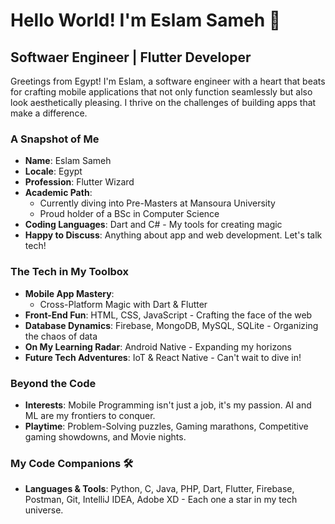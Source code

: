 
# Hello World! I'm Eslam Sameh 👋

## Softwaer Engineer | Flutter Developer

Greetings from Egypt! I'm Eslam, a software engineer with a heart that beats for crafting mobile applications that not only function seamlessly but also look aesthetically pleasing. I thrive on the challenges of building apps that make a difference.

### A Snapshot of Me

- **Name**: Eslam Sameh
- **Locale**: Egypt
- **Profession**: Flutter Wizard
- **Academic Path**:
  - Currently diving into Pre-Masters at Mansoura University
  - Proud holder of a BSc in Computer Science
- **Coding Languages**: Dart and C# - My tools for creating magic
- **Happy to Discuss**: Anything about app and web development. Let's talk tech!

### The Tech in My Toolbox

- **Mobile App Mastery**: 
  - Cross-Platform Magic with Dart & Flutter
- **Front-End Fun**: HTML, CSS, JavaScript - Crafting the face of the web
- **Database Dynamics**: Firebase, MongoDB, MySQL, SQLite - Organizing the chaos of data
- **On My Learning Radar**: Android Native - Expanding my horizons
- **Future Tech Adventures**: IoT & React Native - Can't wait to dive in!

### Beyond the Code

- **Interests**: Mobile Programming isn't just a job, it's my passion. AI and ML are my frontiers to conquer.
- **Playtime**: Problem-Solving puzzles, Gaming marathons, Competitive gaming showdowns, and Movie nights.

### My Code Companions 🛠

- **Languages & Tools**: Python, C, Java, PHP, Dart, Flutter, Firebase, Postman, Git, IntelliJ IDEA, Adobe XD - Each one a star in my tech universe.

